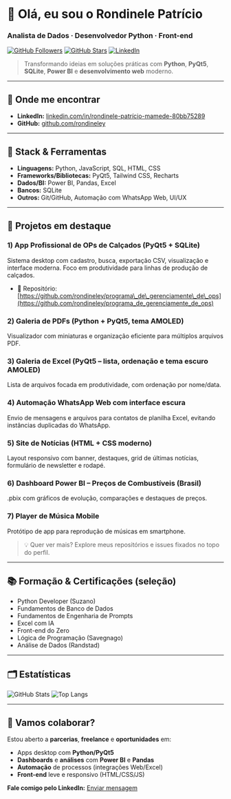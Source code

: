 # 👋 Olá, eu sou o **Rondinele Patrício**

### Analista de Dados · Desenvolvedor Python · Front-end

[![GitHub Followers](https://img.shields.io/github/followers/rondineley?label=Seguidores\&style=flat)](https://github.com/rondineley)
[![GitHub Stars](https://img.shields.io/github/stars/rondineley?affiliations=OWNER%2CCOLLABORATOR\&style=flat)](https://github.com/rondineley)
[![LinkedIn](https://img.shields.io/badge/LinkedIn-Rondinele%20Patr%C3%ADcio-blue?logo=linkedin\&logoColor=white)](https://www.linkedin.com/in/rondinele-patr%C3%ADcio-mamede-80bb75289/)

> Transformando ideias em soluções práticas com **Python**, **PyQt5**, **SQLite**, **Power BI** e **desenvolvimento web** moderno.

---

## 🔗 Onde me encontrar

* **LinkedIn:** [linkedin.com/in/rondinele-patrício-mamede-80bb75289](https://www.linkedin.com/in/rondinele-patr%C3%ADcio-mamede-80bb75289/)
* **GitHub:** [github.com/rondineley](https://github.com/rondineley)

---

## 🧰 Stack & Ferramentas

* **Linguagens:** Python, JavaScript, SQL, HTML, CSS
* **Frameworks/Bibliotecas:** PyQt5, Tailwind CSS, Recharts
* **Dados/BI:** Power BI, Pandas, Excel
* **Bancos:** SQLite
* **Outros:** Git/GitHub, Automação com WhatsApp Web, UI/UX

---

## 🚀 Projetos em destaque

### 1) App Profissional de **OPs de Calçados** (PyQt5 + SQLite)

Sistema desktop com cadastro, busca, exportação CSV, visualização e interface moderna. Foco em produtividade para linhas de produção de calçados.

* 🔗 Repositório: [https://github.com/rondineley/programa\_de\_gerenciamente\_de\_ops](https://github.com/rondineley/programa_de_gerenciamente_de_ops)

### 2) **Galeria de PDFs** (Python + PyQt5, tema AMOLED)

Visualizador com miniaturas e organização eficiente para múltiplos arquivos PDF.

### 3) **Galeria de Excel** (PyQt5 – lista, ordenação e tema escuro AMOLED)

Lista de arquivos focada em produtividade, com ordenação por nome/data.

### 4) **Automação WhatsApp Web** com interface escura

Envio de mensagens e arquivos para contatos de planilha Excel, evitando instâncias duplicadas do WhatsApp.

### 5) **Site de Notícias** (HTML + CSS moderno)

Layout responsivo com banner, destaques, grid de últimas notícias, formulário de newsletter e rodapé.

### 6) **Dashboard Power BI – Preços de Combustíveis (Brasil)**

.pbix com gráficos de evolução, comparações e destaques de preços.

### 7) **Player de Música Mobile**

Protótipo de app para reprodução de músicas em smartphone.

> 💡 Quer ver mais? Explore meus repositórios e issues fixados no topo do perfil.

---

## 📚 Formação & Certificações (seleção)

* Python Developer (Suzano)
* Fundamentos de Banco de Dados
* Fundamentos de Engenharia de Prompts
* Excel com IA
* Front-end do Zero
* Lógica de Programação (Savegnago)
* Análise de Dados (Randstad)

---

## 🗂️ Estatísticas

![GitHub Stats](https://github-readme-stats.vercel.app/api?username=rondineley\&show_icons=true\&hide_title=true)
![Top Langs](https://github-readme-stats.vercel.app/api/top-langs/?username=rondineley\&layout=compact)

---

## 🤝 Vamos colaborar?

Estou aberto a **parcerias**, **freelance** e **oportunidades** em:

* Apps desktop com **Python/PyQt5**
* **Dashboards** e **análises** com **Power BI** e **Pandas**
* **Automação** de processos (integrações Web/Excel)
* **Front-end** leve e responsivo (HTML/CSS/JS)

**Fale comigo pelo LinkedIn:** [Enviar mensagem](https://www.linkedin.com/in/rondinele-patr%C3%ADcio-mamede-80bb75289/)
